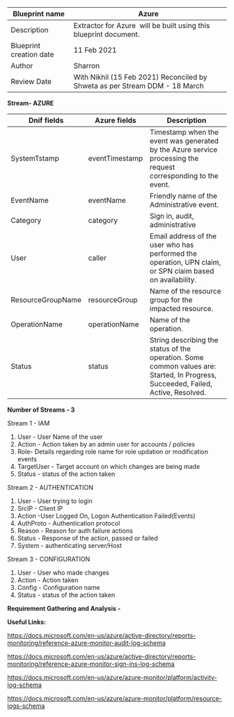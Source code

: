 | Blueprint name          | Azure                                                                        |
| ----------------------- | ---------------------------------------------------------------------------- |
| Description             | Extractor for Azure  will be built using this blueprint document.            |
| Blueprint creation date | 11 Feb 2021                                                                  |
| Author                  | Sharron                                                                      |
| Review Date             | With Nikhil (15 Feb 2021) Reconciled by Shweta as per Stream DDM - 18 March  |

**Stream- AZURE**

|   Dnif fields     | Azure fields   | Description                                                                                                                       |
| ----------------- | -------------- | --------------------------------------------------------------------------------------------------------------------------------- |
| SystemTstamp      | eventTimestamp | Timestamp when the event was generated by the Azure service processing the request corresponding to the event.                    |
| EventName         | eventName      | Friendly name of the Administrative event.                                                                                        |
| Category          | category       | Sign in, audit, administrative                                                                                                    |
| User              | caller         | Email address of the user who has performed the operation, UPN claim, or SPN claim based on availability.                         |
| ResourceGroupName | resourceGroup  | Name of the resource group for the impacted resource.                                                                             |
| OperationName     | operationName  | Name of the operation.                                                                                                            |
| Status            | status         | String describing the status of the operation. Some common values are: Started, In Progress, Succeeded, Failed, Active, Resolved. |

**Number of Streams - 3**

Stream 1 - IAM

1. User - User Name of the user
2. Action - Action taken by an admin user for accounts / policies
3. Role- Details regarding role name for role updation or modification events
4. TargetUser - Target account on which changes are being made
5. Status - status of the action taken

Stream 2 - AUTHENTICATION

1. User - User trying to login
2. SrcIP - Client IP
3. Action -User Logged On, Logon Authentication Failed(Events)
4. AuthProto - Authentication protocol
5. Reason - Reason for auth failure actions
6. Status - Response of the action, passed or failed
7. System - authenticating server/Host

Stream 3 - CONFIGURATION

1. User - User who made changes
2. Action - Action taken
3. Config - Configuration name
4. Status - status of the action taken

**Requirement Gathering and Analysis -**

**Useful Links:**

https://docs.microsoft.com/en-us/azure/active-directory/reports-monitoring/reference-azure-monitor-audit-log-schema

https://docs.microsoft.com/en-us/azure/active-directory/reports-monitoring/reference-azure-monitor-sign-ins-log-schema

https://docs.microsoft.com/en-us/azure/azure-monitor/platform/activity-log-schema

https://docs.microsoft.com/en-us/azure/azure-monitor/platform/resource-logs-schema 
